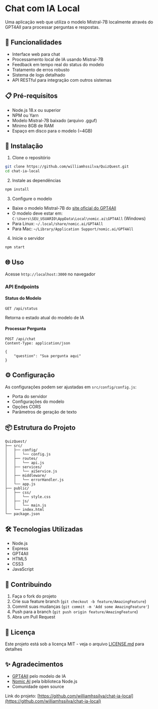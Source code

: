 # Chat com IA Local

Uma aplicação web que utiliza o modelo Mistral-7B localmente através do GPT4All para processar perguntas e respostas.

## 🚀 Funcionalidades

- Interface web para chat
- Processamento local de IA usando Mistral-7B
- Feedback em tempo real do status do modelo
- Tratamento de erros robusto
- Sistema de logs detalhado
- API RESTful para integração com outros sistemas

## 📋 Pré-requisitos

- Node.js 18.x ou superior
- NPM ou Yarn
- Modelo Mistral-7B baixado (arquivo .gguf)
- Mínimo 8GB de RAM
- Espaço em disco para o modelo (~4GB)

## 🔧 Instalação

1. Clone o repositório
```bash
git clone https://github.com/williamhssilva/QuizQuest.git
cd chat-ia-local
```

2. Instale as dependências
```bash
npm install
```

3. Configure o modelo
- Baixe o modelo Mistral-7B do [site oficial do GPT4All](https://gpt4all.io/models)
- O modelo deve estar em: `C:\Users\SEU_USUARIO\AppData\Local\nomic.ai\GPT4All` (Windows)
- Para Linux: `~/.local/share/nomic.ai/GPT4All`
- Para Mac: `~/Library/Application Support/nomic.ai/GPT4All`

4. Inicie o servidor
```bash
npm start
```

## 🌐 Uso

Acesse `http://localhost:3000` no navegador

### API Endpoints

#### Status do Modelo
```http
GET /api/status
```
Retorna o estado atual do modelo de IA

#### Processar Pergunta
```http
POST /api/chat
Content-Type: application/json

{
    "question": "Sua pergunta aqui"
}
```

## ⚙️ Configuração

As configurações podem ser ajustadas em `src/config/config.js`:
- Porta do servidor
- Configurações do modelo
- Opções CORS
- Parâmetros de geração de texto

## 📦 Estrutura do Projeto

```
QuizQuest/
├── src/
│   ├── config/
│   │   └── config.js
│   ├── routes/
│   │   └── api.js
│   ├── services/
│   │   └── aiService.js
│   ├── middleware/
│   │   └── errorHandler.js
│   └── app.js
├── public/
│   ├── css/
│   │   └── style.css
│   ├── js/
│   │   └── main.js
│   └── index.html
└── package.json
```

## 🛠️ Tecnologias Utilizadas

- Node.js
- Express
- GPT4All
- HTML5
- CSS3
- JavaScript

## 🤝 Contribuindo

1. Faça o fork do projeto
2. Crie sua feature branch (`git checkout -b feature/AmazingFeature`)
3. Commit suas mudanças (`git commit -m 'Add some AmazingFeature'`)
4. Push para a branch (`git push origin feature/AmazingFeature`)
5. Abra um Pull Request

## 📝 Licença

Este projeto está sob a licença MIT - veja o arquivo [LICENSE.md](LICENSE.md) para detalhes

## ✨ Agradecimentos

- [GPT4All](https://gpt4all.io) pelo modelo de IA
- [Nomic AI](https://home.nomic.ai) pela biblioteca Node.js
- Comunidade open source

Link do projeto: [https://github.com/williamhssilva/chat-ia-local](https://github.com/williamhssilva/chat-ia-local) 
